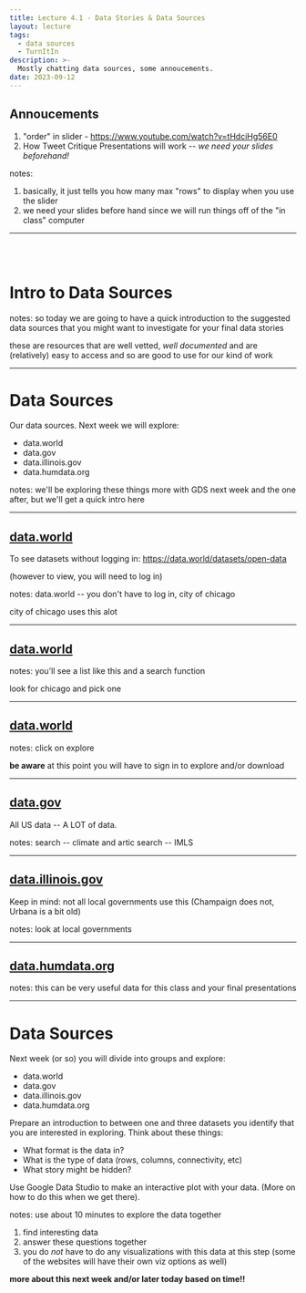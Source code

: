 ```yaml
---
title: Lecture 4.1 - Data Stories & Data Sources
layout: lecture
tags:
  - data sources
  - TurnItIn
description: >-
  Mostly chatting data sources, some annoucements.
date: 2023-09-12
---
```


## Annoucements

1. "order" in slider - https://www.youtube.com/watch?v=tHdciHg56E0
1. How Tweet Critique Presentations will work -- *we need your slides beforehand!*

notes:
1. basically, it just tells you how many max "rows" to display when you use the slider
1. we need your slides before hand since we will run things off of the "in class" computer

---

<br>
<br>

# Intro to Data Sources

notes:
so today we are going to have a quick introduction to the suggested data sources that you might want to investigate for your final data stories

these are resources that are well vetted, *well documented* and are (relatively) easy to access and so are good to use for our kind of work

---

# Data Sources

Our data sources.  Next week we will explore:

 * data.world
 * data.gov
 * data.illinois.gov
 * data.humdata.org


notes:
we'll be exploring these things more with GDS next week and the one after, but we'll get a quick intro here


---

## [data.world](https://data.world/)

To see datasets without logging in: https://data.world/datasets/open-data

(however to view, you will need to log in)

notes:
data.world -- you don't have to log in, city of chicago

city of chicago uses this alot

---

## [data.world](https://data.world/)

<!-- .slide: data-background-image="images/dataworld1.png" data-background-size="auto 85%" data-background-position="right 50% bottom 50%" aria-label="[Contents of data.world/datasets/open-data]" -->

notes:
you'll see a list like this and a search function

look for chicago and pick one

---

## [data.world](https://data.world/)

<!-- .slide: data-background-image="images/dataworld2.png" data-background-size="auto 85%" data-background-position="right 50% bottom 50%" aria-label="[Data view of Chicago City Council Votes and highlight on Explore this dataset button. Click this button for more info.]" -->

notes:
click on explore

**be aware** at this point you will have to sign in to explore and/or download

---

## [data.gov](https://data.gov/)

All US data -- A LOT of data.

notes:
search -- climate and artic
search -- IMLS

---

## [data.illinois.gov](https://data.illinois.gov/)

Keep in mind: not all local governments use this (Champaign does not, Urbana is a bit old)

<!-- .slide: data-background-image="images/dataillinoisgov.png" data-background-size="auto 65%" data-background-position="right 50% bottom 50%" aria-label="[Looking at the contents of data.illinois.gov/group/local-government]" -->

notes: 
look at local governments

---

## [data.humdata.org](https://data.humdata.org/)

<!-- .slide: data-background-image="images/datahumdata.png" data-background-size="auto 75%" data-background-position="right 50% bottom 50%" aria-label="[The webpage data.humdata.org/dataset]" -->

notes:
this can be very useful data for this class and your final presentations

---

# Data Sources

Next week (or so) you will divide into groups and explore:

 * data.world
 * data.gov
 * data.illinois.gov
 * data.humdata.org

Prepare an introduction to between one and three datasets you identify that you
are interested in exploring.  Think about these things:

 * What format is the data in?
 * What is the type of data (rows, columns, connectivity, etc)
 * What story might be hidden?
 
Use Google Data Studio to make an interactive plot with your data. (More on how to do this when we get there).

notes:
use about 10 minutes to explore the data together

1. find interesting data
1. answer these questions together
1. you do *not* have to do any visualizations with this data at this step (some of the websites will have their own viz options as well)

**more about this next week and/or later today based on time!!**
